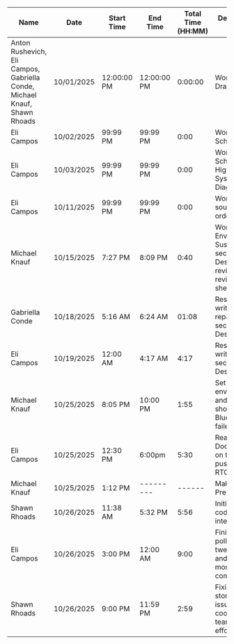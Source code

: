 Name | Date | Start Time | End Time | Total Time (HH:MM) | Description of Work
--- | --- | --- | --- | --- | --- 
Anton Rushevich, Eli Campos, Gabriella Conde, Michael Knauf, Shawn Rhoads | 10/01/2025 | 12:00:00 PM | 12:00:00 PM | 0:00:00 | Work on Design Draft document. 
Eli Campos | 10/02/2025 | 99:99 PM | 99:99 PM | 0:00 | Work on Draft Schematic.
Eli Campos | 10/03/2025 | 99:99 PM | 99:99 PM | 0:00 | Work on Draft Schematic and High-Level System Diagram.
Eli Campos | 10/11/2025 | 99:99 PM | 99:99 PM | 0:00 | Work on sourcing and ordering parts.
Michael Knauf | 10/15/2025 | 7:27 PM | 8:09 PM | 0:40 | Work on Environmental Sustainability section for Design Plan revision, revising time sheet
Gabriella Conde | 10/18/2025 | 5:16 AM | 6:24 AM | 01:08 | Research and write repairability section of Design Draft.
Eli Campos | 10/19/2025 | 12:00 AM | 4:17 AM | 4:17 | Research and write risk section of Design Draft. 
Michael Knauf | 10/25/2025 | 8:05 PM | 10:00 PM | 1:55 | Set up Arduino environment and tested and showed that Bluetooth Serial failed
Eli Campos | 10/25/2025 | 12:30 PM | 6:00pm | 5:30 | Reading ESP32 Docuementation on the adc and pushed first RTOS main file.
Michael Knauf | 10/25/2025 | 1:12 PM | ---------|------| Making BLE Pre-alpha setup
Shawn Rhoads | 10/26/2025 | 11:38 AM | 5:32 PM | 5:56 | Initial data store code and BLE integration
Eli Campos | 10/26/2025 | 3:00 PM | 12:00 AM | 9:00 | Finializing adc polling code, tweaking circuit and purchasing more components. 
Shawn Rhoads | 10/26/2025 | 9:00 PM | 11:59 PM | 2:59 | Fixing data store / BLE issues, coordinating team coding efforts 
